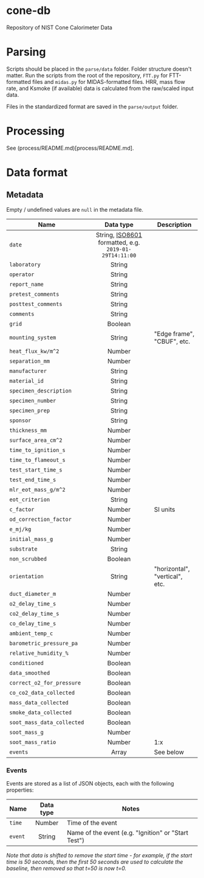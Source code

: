# cone-db

Repository of NIST Cone Calorimeter Data

# Parsing
Scripts should be placed in the `parse/data` folder. Folder structure doesn't matter. Run the scripts from the root of the repository, `FTT.py` for FTT-formatted files and `midas.py` for MIDAS-formatted files. HRR, mass flow rate, and Ksmoke (if available) data is calculated from the raw/scaled input data.

Files in the standardized format are saved in the `parse/output` folder.


# Processing
See (process/README.md)[process/README.md].

# Data format

## Metadata

Empty / undefined values are `null` in the metadata file.

| Name                       | Data type                                                                                       | Description                    |
| -------------------------- |:-----------------------------------------------------------------------------------------------:| ------------------------------ |
| `date`                     | String, [ISO8601](https://en.wikipedia.org/wiki/ISO_8601) formatted, e.g. `2019-01-29T14:11:00` |                                |
| `laboratory`               | String                                                                                          |                                |
| `operator`                 | String                                                                                          |                                |
| `report_name`              | String                                                                                          |                                |
| `pretest_comments`         | String                                                                                          |                                |
| `posttest_comments`        | String                                                                                          |                                |
| `comments`                 | String                                                                                          |                                |
| `grid`                     | Boolean                                                                                         |                                |
| `mounting_system`          | String                                                                                          | "Edge frame", "CBUF", etc.     |
| `heat_flux_kw/m^2`         | Number                                                                                          |                                |
| `separation_mm`            | Number                                                                                          |                                |
| `manufacturer`             | String                                                                                          |                                |
| `material_id`              | String                                                                                          |                                |
| `specimen_description`     | String                                                                                          |                                |
| `specimen_number`          | String                                                                                          |                                |
| `specimen_prep`            | String                                                                                          |                                |
| `sponsor`                  | String                                                                                          |                                |
| `thickness_mm`             | Number                                                                                          |                                |
| `surface_area_cm^2`        | Number                                                                                          |                                |
| `time_to_ignition_s`       | Number                                                                                          |                                |
| `time_to_flameout_s`       | Number                                                                                          |                                |
| `test_start_time_s`        | Number                                                                                          |                                |
| `test_end_time_s`          | Number                                                                                          |                                |
| `mlr_eot_mass_g/m^2`       | Number                                                                                          |                                |
| `eot_criterion`            | String                                                                                          |                                |
| `c_factor`                 | Number                                                                                          | SI units                       |
| `od_correction_factor`     | Number                                                                                          |                                |
| `e_mj/kg`                  | Number                                                                                          |                                |
| `initial_mass_g`           | Number                                                                                          |                                |
| `substrate`                | String                                                                                          |                                |
| `non_scrubbed`             | Boolean                                                                                         |                                |
| `orientation`              | String                                                                                          | "horizontal", "vertical", etc. |
| `duct_diameter_m`          | Number                                                                                          |                                |
| `o2_delay_time_s`          | Number                                                                                          |                                |
| `co2_delay_time_s`         | Number                                                                                          |                                |
| `co_delay_time_s`          | Number                                                                                          |                                |
| `ambient_temp_c`           | Number                                                                                          |                                |
| `barometric_pressure_pa`   | Number                                                                                          |                                |
| `relative_humidity_%`      | Number                                                                                          |                                |
| `conditioned`              | Boolean                                                                                         |                                |
| `data_smoothed`            | Boolean                                                                                         |                                |
| `correct_o2_for_pressure`  | Boolean                                                                                         |                                |
| `co_co2_data_collected`    | Boolean                                                                                         |                                |
| `mass_data_collected`      | Boolean                                                                                         |                                |
| `smoke_data_collected`     | Boolean                                                                                         |                                |
| `soot_mass_data_collected` | Boolean                                                                                         |                                |
| `soot_mass_g`              | Number                                                                                          |                                |
| `soot_mass_ratio`          | Number                                                                                          | 1:x                            |
| `events`                   | Array                                                                                           | See below                      |

### Events

Events are stored as a list of JSON objects, each with the following properties:

| Name    | Data type | Notes                                               |
| ------- |:---------:| --------------------------------------------------- |
| `time`  | Number    | Time of the event                                   |
| `event` | String    | Name of the event (e.g. "Ignition" or "Start Test") |

*Note that data is shifted to remove the start time - for example, if the start time is 50 seconds, then the first 50 seconds are used to calculate the baseline, then removed so that t=50 is now t=0.*
